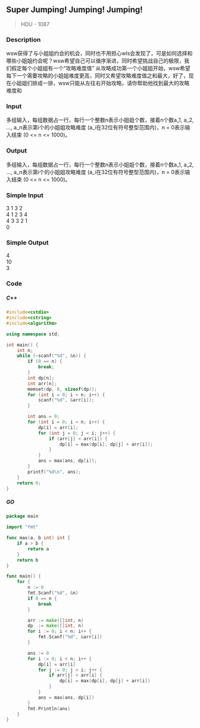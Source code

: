 ## Super Jumping! Jumping! Jumping! 
> HDU - 1087

### Description
wsw获得了与小姐姐约会的机会，同时也不用担心wls会发现了，可是如何选择和哪些小姐姐约会呢？wsw希望自己可以循序渐进，同时希望挑战自己的极限，我们假定每个小姐姐有一个“攻略难度值”
从攻略成功第一个小姐姐开始，wsw希望每下一个需要攻略的小姐姐难度更高，同时又希望攻略难度值之和最大，好了，现在小姐姐们排成一排，wsw只能从左往右开始攻略，请你帮助他找到最大的攻略难度和

### Input
多组输入，每组数据占一行，每行一个整数n表示小姐姐个数，接着n个数a_1, a_2, ..., a_n表示第i个的小姐姐攻略难度 (a_i在32位有符号整型范围内)，n = 0表示输入结束 (0 <= n <= 1000)。

### Output
多组输入，每组数据占一行，每行一个整数n表示小姐姐个数，接着n个数a_1, a_2, ..., a_n表示第i个的小姐姐攻略难度 (a_i在32位有符号整型范围内)，n = 0表示输入结束 (0 <= n <= 1000)。

### Simple Input
3 1 3 2  
4 1 2 3 4  
4 3 3 2 1  
0  

### Simple Output
4  
10  
3  

### Code
##### C++
```cpp
#include<cstdio>
#include<cstring>
#include<algorithm>

using namespace std;

int main() {
    int n;
    while (~scanf("%d", &n)) {
        if (0 == n) {
            break;
        }
        int dp[n];
        int arr[n];
        memset(dp, 0, sizeof(dp));
        for (int i = 0; i < n; i++) {
            scanf("%d", &arr[i]);
        }

        int ans = 0;
        for (int i = 0; i < n; i++) {
            dp[i] = arr[i];
            for (int j = 0; j < i; j++) {
                if (arr[j] < arr[i]) {
                    dp[i] = max(dp[i], dp[j] + arr[i]);
                }
            }
            ans = max(ans, dp[i]);
        }
        printf("%d\n", ans);
    }
    return 0;
}
```

##### GO
```go
package main

import "fmt"

func max(a, b int) int {
    if a > b {
        return a
    }
    return b
}

func main() {
    for {
        n := 0
        fmt.Scanf("%d", &n)
        if 0 == n {
            break
        }

        arr := make([]int, n)
        dp  := make([]int, n)
        for i := 0; i < n; i++ {
            fmt.Scanf("%d", &arr[i])
        }

        ans := 0
        for i := 0; i < n; i++ {
            dp[i] = arr[i]
            for j := 0; j < i; j++ {
                if arr[j] < arr[i] {
                    dp[i] = max(dp[i], dp[j] + arr[i])
                }
            }
            ans = max(ans, dp[i])
        }
        fmt.Println(ans)
    }
}
```